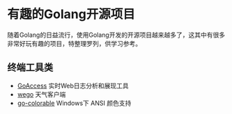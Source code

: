 # 有趣的Golang开源项目

随着Golang的日益流行，使用Golang开发的开源项目越来越多了，这其中有很多非常好玩有趣的项目，特整理罗列，供学习参考。


## 终端工具类

* [GoAccess](https://github.com/allinurl/goaccess)  实时Web日志分析和展现工具
* [wego](https://github.com/schachmat/wego)  天气客户端
* [go-colorable](https://github.com/mattn/go-colorable)  Windows下 ANSI 颜色支持

